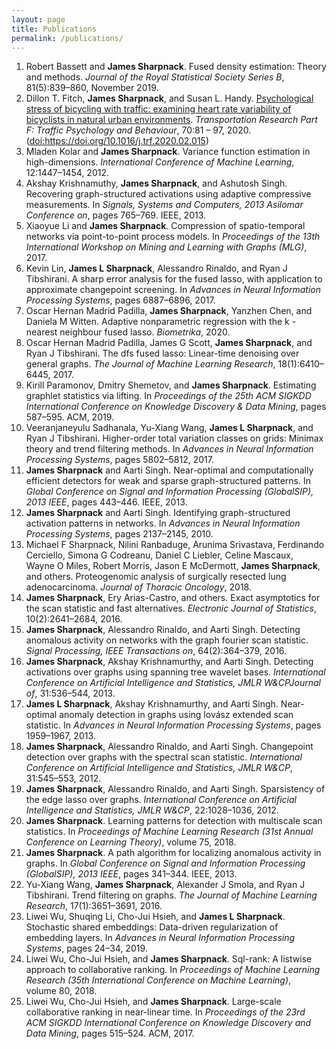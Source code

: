 ```yaml
---
layout: page
title: Publications
permalink: /publications/
---
```


<!-- Generated by: ./bib2xhtml -r -n Sharpnack ../jsharpna.bib -->
<ol>

<!-- Authors: Bassett Robert and Sharpnack James -->
<li><a name="bassett2019fused"></a>Robert Bassett and <strong>James
  Sharpnack</strong>.
Fused density estimation: Theory and methods.
<cite>Journal of the Royal Statistical Society Series B</cite>, 81(5):839&#x2013;860,
  November 2019.</li>

<!-- Authors: Dillon T Fitch and James Sharpnack and Susan L Handy -->
<!-- Keywords: Bicycling, Travel behavior, Stress, Heart rate variability -->
<li><a name="fitch2020psychological"></a>Dillon&nbsp;T. Fitch, <strong>James
  Sharpnack</strong>, and Susan&nbsp;L. Handy.
<a href="http://www.sciencedirect.com/science/article/pii/S1369847819304073">Psychological
  stress of bicycling with traffic: examining heart rate variability of
  bicyclists in natural urban environments</a>.
<cite>Transportation Research Part F: Traffic Psychology and Behaviour</cite>,
  70:81 &#x2013; 97, 2020.
(<a href="http://dx.doi.org/https://doi.org/10.1016/j.trf.2020.02.015">doi:https://doi.org/10.1016/j.trf.2020.02.015</a>)</li>

<!-- Authors: Kolar Mladen and Sharpnack James -->
<li><a name="kolar2012variance"></a>Mladen Kolar and <strong>James
  Sharpnack</strong>.
Variance function estimation in high-dimensions.
<cite>International Conference of Machine Learning</cite>, 12:1447&#x2013;1454,
  2012.</li>

<!-- Authors: Krishnamuthy Akshay and Sharpnack James and Singh Ashutosh -->
<li><a name="krishnamuthy2013recovering"></a>Akshay Krishnamuthy, <strong>James
  Sharpnack</strong>, and Ashutosh Singh.
Recovering graph-structured activations using adaptive compressive
  measurements.
In <cite>Signals, Systems and Computers, 2013 Asilomar Conference on</cite>,
  pages 765&#x2013;769. IEEE, 2013.</li>

<!-- Authors: Li Xiaoyue and Sharpnack James -->
<li><a name="li2017compression"></a>Xiaoyue Li and <strong>James
  Sharpnack</strong>.
Compression of spatio-temporal networks via point-to-point process models.
In <cite>Proceedings of the 13th International Workshop on Mining and Learning
  with Graphs (MLG)</cite>, 2017.</li>

<!-- Authors: Lin Kevin and Sharpnack James L and Rinaldo Alessandro and
  Tibshirani Ryan J -->
<li><a name="lin2017sharp"></a>Kevin
  Lin, <strong>James&nbsp;L Sharpnack</strong>, Alessandro Rinaldo,
  and Ryan&nbsp;J Tibshirani.
A sharp error analysis for the fused lasso, with application to approximate
  changepoint screening.
In <cite>Advances in Neural Information Processing Systems</cite>, pages
  6887&#x2013;6896, 2017.</li>

<!-- Authors: Madrid Padilla Oscar Hernan and Sharpnack James and Chen Yanzhen
  and Witten Daniela M -->
<li><a name="madrid2020adaptive"></a>Oscar&nbsp;Hernan Madrid&nbsp;Padilla,
  <strong>James Sharpnack</strong>, Yanzhen Chen, and
  Daniela&nbsp;M Witten.
Adaptive nonparametric regression with the  k -nearest neighbour fused lasso.
<cite>Biometrika</cite>, 2020.</li>

<!-- Authors: Padilla Oscar Hernan Madrid and Scott James G and Sharpnack James
  and Tibshirani Ryan J -->
<li><a name="padilla2017dfs"></a>Oscar Hernan&nbsp;Madrid Padilla,
  James&nbsp;G Scott, <strong>James Sharpnack</strong>, and
  Ryan&nbsp;J Tibshirani.
The dfs fused lasso: Linear-time denoising over general graphs.
<cite>The Journal of Machine Learning Research</cite>, 18(1):6410&#x2013;6445,
  2017.</li>

<!-- Authors: Paramonov Kirill and Shemetov Dmitry and Sharpnack James -->
<li><a name="paramonov2019estimating"></a>Kirill Paramonov, Dmitry
  Shemetov, and <strong>James Sharpnack</strong>.
Estimating graphlet statistics via lifting.
In <cite>Proceedings of the 25th ACM SIGKDD International Conference on
  Knowledge Discovery &amp; Data Mining</cite>, pages 587&#x2013;595. ACM, 2019.</li>

<!-- Authors: Sadhanala Veeranjaneyulu and Wang Yu Xiang and Sharpnack James L
  and Tibshirani Ryan J -->
<li><a name="sadhanala2017higher"></a>Veeranjaneyulu Sadhanala,
  Yu-Xiang Wang, <strong>James&nbsp;L Sharpnack</strong>, and
  Ryan&nbsp;J Tibshirani.
Higher-order total variation classes on grids: Minimax theory and trend
  filtering methods.
In <cite>Advances in Neural Information Processing Systems</cite>, pages
  5802&#x2013;5812, 2017.</li>

<!-- Authors: Sharpnack James and Singh Aarti -->
<li><a name="sharpnack2013nearoptimal"></a><strong>James Sharpnack</strong> and Aarti
  Singh.
Near-optimal and computationally efficient detectors for weak and sparse
  graph-structured patterns.
In <cite>Global Conference on Signal and Information Processing (GlobalSIP),
  2013 IEEE</cite>, pages 443&#x2013;446. IEEE, 2013.</li>

<!-- Authors: Sharpnack James and Singh Aarti -->
<li><a name="sharpnack2010identifying"></a><strong>James Sharpnack</strong> and Aarti
  Singh.
Identifying graph-structured activation patterns in networks.
In <cite>Advances in Neural Information Processing Systems</cite>, pages
  2137&#x2013;2145, 2010.</li>

<!-- Authors: Sharpnack Michael F and Ranbaduge Nilini and Srivastava Arunima
  and Cerciello Ferdinando and Codreanu Simona G and Liebler Daniel C and
  Mascaux Celine and Miles Wayne O and Morris Robert and McDermott Jason E and
  Sharpnack James and others -->
<li><a name="sharpnack2018proteogenomic"></a>Michael&nbsp;F Sharpnack, Nilini
  Ranbaduge, Arunima Srivastava, Ferdinando
  Cerciello, Simona&nbsp;G Codreanu, Daniel&nbsp;C
  Liebler, Celine Mascaux, Wayne&nbsp;O Miles,
  Robert Morris, Jason&nbsp;E McDermott,
  <strong>James Sharpnack</strong>, and others.
Proteogenomic analysis of surgically resected lung adenocarcinoma.
<cite>Journal of Thoracic Oncology</cite>, 2018.</li>

<!-- Authors: Sharpnack James and Arias Castro Ery and others -->
<li><a name="sharpnack2016exact"></a><strong>James Sharpnack</strong>, Ery
  Arias-Castro, and others.
Exact asymptotics for the scan statistic and fast alternatives.
<cite>Electronic Journal of Statistics</cite>, 10(2):2641&#x2013;2684, 2016.</li>

<!-- Authors: Sharpnack James and Rinaldo Alessandro and Singh Aarti -->
<li><a name="sharpnack2016detecting"></a><strong>James Sharpnack</strong>, Alessandro
  Rinaldo, and Aarti Singh.
Detecting anomalous activity on networks with the graph fourier scan statistic.
<cite>Signal Processing, IEEE Transactions on</cite>, 64(2):364&#x2013;379,
  2016.</li>

<!-- Authors: Sharpnack James and Krishnamurthy Akshay and Singh Aarti -->
<li><a name="sharpnack2013detecting"></a><strong>James Sharpnack</strong>, Akshay
  Krishnamurthy, and Aarti Singh.
Detecting activations over graphs using spanning tree wavelet bases.
<cite>International Conference on Artificial Intelligence and Statistics, JMLR
  W&amp;CPJournal of</cite>, 31:536&#x2013;544, 2013.</li>

<!-- Authors: Sharpnack James L and Krishnamurthy Akshay and Singh Aarti -->
<li><a name="sharpnack2013near"></a><strong>James&nbsp;L Sharpnack</strong>, Akshay
  Krishnamurthy, and Aarti Singh.
Near-optimal anomaly detection in graphs using lov&#xe1;sz extended scan
  statistic.
In <cite>Advances in Neural Information Processing Systems</cite>, pages
  1959&#x2013;1967, 2013.</li>

<!-- Authors: Sharpnack James and Rinaldo Alessandro and Singh Aarti -->
<li><a name="sharpnack2012changepoint"></a><strong>James Sharpnack</strong>, Alessandro
  Rinaldo, and Aarti Singh.
Changepoint detection over graphs with the spectral scan statistic.
<cite>International Conference on Artificial Intelligence and Statistics, JMLR
  W&amp;CP</cite>, 31:545&#x2013;553, 2012.</li>

<!-- Authors: Sharpnack James and Rinaldo Alessandro and Singh Aarti -->
<li><a name="sharpnack2012sparsistency"></a><strong>James Sharpnack</strong>, Alessandro
  Rinaldo, and Aarti Singh.
Sparsistency of the edge lasso over graphs.
<cite>International Conference on Artificial Intelligence and Statistics, JMLR
  W&amp;CP</cite>, 22:1028&#x2013;1036, 2012.</li>

<!-- Authors: Sharpnack James -->
<li><a name="sharpnack2018learning"></a><strong>James Sharpnack</strong>.
Learning patterns for detection with multiscale scan statistics.
In <cite>Proceedings of Machine Learning Research (31st Annual Conference on
  Learning Theory)</cite>, volume&nbsp;75, 2018.</li>

<!-- Authors: Sharpnack James -->
<li><a name="sharpnack2013path"></a><strong>James Sharpnack</strong>.
A path algorithm for localizing anomalous activity in graphs.
In <cite>Global Conference on Signal and Information Processing (GlobalSIP),
  2013 IEEE</cite>, pages 341&#x2013;344. IEEE, 2013.</li>

<!-- Authors: Wang Yu Xiang and Sharpnack James and Smola Alexander J and
  Tibshirani Ryan J -->
<li><a name="wang2016trend"></a>Yu-Xiang Wang, <strong>James
  Sharpnack</strong>, Alexander&nbsp;J Smola, and Ryan&nbsp;J
  Tibshirani.
Trend filtering on graphs.
<cite>The Journal of Machine Learning Research</cite>, 17(1):3651&#x2013;3691,
  2016.</li>

<!-- Authors: Wu Liwei and Li Shuqing and Hsieh Cho Jui and Sharpnack James L
  -->
<li><a name="wu2019stochastic"></a>Liwei Wu, Shuqing Li,
  Cho-Jui Hsieh, and <strong>James&nbsp;L Sharpnack</strong>.
Stochastic shared embeddings: Data-driven regularization of embedding layers.
In <cite>Advances in Neural Information Processing Systems</cite>, pages
  24&#x2013;34, 2019.</li>

<!-- Authors: Wu Liwei and Hsieh Cho Jui and Sharpnack James -->
<li><a name="wu2018sql"></a>Liwei Wu,
  Cho-Jui Hsieh, and <strong>James Sharpnack</strong>.
Sql-rank: A listwise approach to collaborative ranking.
In <cite>Proceedings of Machine Learning Research (35th International
  Conference on Machine Learning)</cite>, volume&nbsp;80, 2018.</li>

<!-- Authors: Wu Liwei and Hsieh Cho Jui and Sharpnack James -->
<li><a name="wu2017large"></a>Liwei
  Wu, Cho-Jui Hsieh, and <strong>James Sharpnack</strong>.
Large-scale collaborative ranking in near-linear time.
In <cite>Proceedings of the 23rd ACM SIGKDD International Conference on
  Knowledge Discovery and Data Mining</cite>, pages 515&#x2013;524. ACM, 2017.</li>

</ol>
